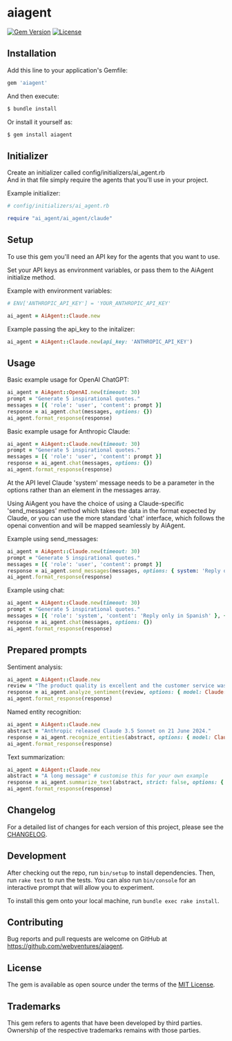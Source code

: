 # aiagent

[![Gem Version](https://badge.fury.io/rb/aiagent.svg)](https://badge.fury.io/rb/aiagent) [![License](https://img.shields.io/badge/License-MIT-yellow.svg)](https://opensource.org/licenses/MIT)

## Installation

Add this line to your application's Gemfile:

```ruby
gem 'aiagent'
```

And then execute:

```ruby
$ bundle install
```

Or install it yourself as:

```ruby
$ gem install aiagent
```

## Initializer

Create an initializer called config/initializers/ai_agent.rb \
And in that file simply require the agents that you'll use in your project.

Example initializer:
```ruby
# config/initializers/ai_agent.rb

require "ai_agent/ai_agent/claude"
```
## Setup

To use this gem you'll need an API key for the agents that you want to use.

Set your API keys as environment variables, or pass them to the AiAgent initialize method.

Example with environment variables:
```ruby
# ENV['ANTHROPIC_API_KEY'] = 'YOUR_ANTHROPIC_API_KEY'

ai_agent = AiAgent::Claude.new
```

Example passing the api_key to the initalizer:
```ruby
ai_agent = AiAgent::Claude.new(api_key: 'ANTHROPIC_API_KEY')
```

## Usage

Basic example usage for OpenAI ChatGPT:

```ruby
ai_agent = AiAgent::OpenAI.new(timeout: 30)
prompt = "Generate 5 inspirational quotes."
messages = [{ 'role': 'user', 'content': prompt }]
response = ai_agent.chat(messages, options: {})
ai_agent.format_response(response)
```

Basic example usage for Anthropic Claude:

```ruby
ai_agent = AiAgent::Claude.new(timeout: 30)
prompt = "Generate 5 inspirational quotes."
messages = [{ 'role': 'user', 'content': prompt }]
response = ai_agent.chat(messages, options: {})
ai_agent.format_response(response)
```


At the API level Claude 'system' message needs to be a parameter in the options rather than an element in the messages array.

Using AiAgent you have the choice of using a Claude-specific 'send_messages' method which takes the data in the format expected by Claude, or you can use  the more standard 'chat' interface, which follows the openai convention and will be mapped seamlessly by AiAgent.

Example using send_messages:

```ruby
ai_agent = AiAgent::Claude.new(timeout: 30)
prompt = "Generate 5 inspirational quotes."
messages = [{ 'role': 'user', 'content': prompt }]
response = ai_agent.send_messages(messages, options: { system: 'Reply only in Spanish.' })
ai_agent.format_response(response)
```

Example using chat:

```ruby
ai_agent = AiAgent::Claude.new(timeout: 30)
prompt = "Generate 5 inspirational quotes."
messages = [{ 'role': 'system', 'content': 'Reply only in Spanish' }, { 'role': 'user', 'content': prompt }]
response = ai_agent.chat(messages, options: {})
ai_agent.format_response(response)
```

## Prepared prompts

Sentiment analysis:
```ruby
ai_agent = AiAgent::Claude.new
review = "The product quality is excellent and the customer service was very helpful!"
response = ai_agent.analyze_sentiment(review, options: { model: Claude::Model::CLAUDE_CHEAPEST })
ai_agent.format_response(response)
```

Named entity recognition:
```ruby
ai_agent = AiAgent::Claude.new
abstract = "Anthropic released Claude 3.5 Sonnet on 21 June 2024."
response = ai_agent.recognize_entities(abstract, options: { model: Claude::Model::CLAUDE_CHEAPEST })
ai_agent.format_response(response)
```

Text summarization:
```ruby
ai_agent = AiAgent::Claude.new
abstract = "A long message" # customise this for your own example
response = ai_agent.summarize_text(abstract, strict: false, options: { model: Claude::Model::CLAUDE_SMARTEST })
ai_agent.format_response(response)
```

## Changelog

For a detailed list of changes for each version of this project, please see the [CHANGELOG](CHANGELOG.md).

## Development

After checking out the repo, run `bin/setup` to install dependencies. Then, run `rake test` to run the tests. You can also run `bin/console` for an interactive prompt that will allow you to experiment.

To install this gem onto your local machine, run `bundle exec rake install`.

## Contributing

Bug reports and pull requests are welcome on GitHub at https://github.com/webventures/aiagent.

## License

The gem is available as open source under the terms of the [MIT License](https://opensource.org/licenses/MIT).

## Trademarks

This gem refers to agents that have been developed by third parties. Ownership of the respective trademarks remains with those parties.
